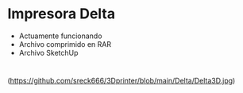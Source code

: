 # Impresora Delta

- Actuamente funcionando
- Archivo comprimido en RAR
- Archivo SketchUp

#

(https://github.com/sreck666/3Dprinter/blob/main/Delta/Delta3D.jpg)

#
